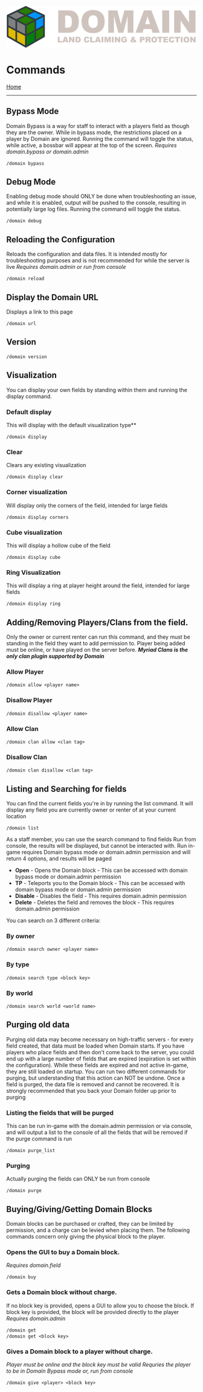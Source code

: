 ![Domain](/images/domain_alt_small.png)

# Commands

[Home](https://torpkev.github.io/domain_docs)

---

## Bypass Mode

Domain Bypass is a way for staff to interact with a players field as though they are the owner.  While in bypass mode, the restrictions placed on a player by Domain are ignored.
Running the command will toggle the status, while active, a bossbar will appear at the top of the screen.
*Requires domain.bypass or domain.admin*

    /domain bypass

## Debug Mode

Enabling debug mode should ONLY be done when troubleshooting an issue, and while it is enabled, output will be pushed to the console, resulting in potentially large log files.
Running the command will toggle the status.

    /domain debug

## Reloading the Configuration

Reloads the configuration and data files. It is intended mostly for troubleshooting purposes and is not recommended for while the server is live
*Requires domain.admin or run from console*

    /domain reload

## Display the Domain URL

Displays a link to this page

    /domain url

## Version

    /domain version

## Visualization

You can display your own fields by standing within them and running the display command.  

### Default display

This will display with the default visualization type**

    /domain display

### Clear

Clears any existing visualization

    /domain display clear

### Corner visualization

Will display only the corners of the field, intended for large fields

    /domain display corners

### Cube visualization

This will display a hollow cube of the field

    /domain display cube

### Ring Visualization

This will display a ring at player height around the field, intended for large fields

    /domain display ring

## Adding/Removing Players/Clans from the field.

Only the owner or current renter can run this command, and they must be standing in the field they want to add permission to.
Player being added must be online, or have played on the server before.
***Myriad Clans is the only clan plugin supported by Domain***

### Allow Player
    /domain allow <player name>

### Disallow Player
    /domain disallow <player name>

### Allow Clan
    /domain clan allow <clan tag>

### Disallow Clan
    /domain clan disallow <clan tag>

## Listing and Searching for fields

You can find the current fields you're in by running the list command.  It will display any field you are currently owner or renter of at your current location

    /domain list

As a staff member, you can use the search command to find fields 
Run from console, the results will be displayed, but cannot be interacted with.
Run in-game requires Domain bypass mode or domain.admin permission and will return 4 options, and results will be paged
- **Open** - Opens the Domain block - This can be accessed with domain bypass mode or domain.admin permission
- **TP** - Teleports you to the Domain block - This can be accessed with domain bypass mode or domain.admin permission
- **Disable** - Disables the field - This requires domain.admin permission
- **Delete** - Deletes the field and removes the block - This requires domain.admin permission

You can search on 3 different criteria:

### By owner

    /domain search owner <player name>

### By type

    /domain search type <block key>

### By world

    /domain search world <world name>

## Purging old data

Purging old data may become necessary on high-traffic servers - for every field created, that data must be loaded when Domain starts.  If you have players who place fields and then don't come back to the server, you could end up with a large number of fields that are expired (expiration is set within the configuration).
While these fields are expired and not active in-game, they are still loaded on startup.  You can run two different commands for purging, but understanding that this action can NOT be undone.  Once a field is purged, the data file is removed and cannot be recovered.  It is strongly recommended that you back your Domain folder up prior to purging

### Listing the fields that will be purged

This can be run in-game with the domain.admin permission or via console, and will output a list to the console of all the fields that will be removed if the purge command is run

    /domain purge_list

### Purging

Actually purging the fields can ONLY be run from console

    /domain purge

## Buying/Giving/Getting Domain Blocks

Domain blocks can be purchased or crafted, they can be limited by permission, and a charge can be levied when placing them.  The following commands concern only giving the physical block to the player.

### Opens the GUI to buy a Domain block.
*Requires domain.field*

    /domain buy

### Gets a Domain block without charge.

If no block key is provided, opens a GUI to allow you to choose the block.  If block key is provided, the block will be provided directly to the player
*Requires domain.admin*

    /domain get
    /domain get <block key>

### Gives a Domain block to a player without charge.  
*Player must be online and the block key must be valid*
*Requries the player to be in Domain Bypass mode or, run from console*

    /domain give <player> <block key>
